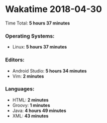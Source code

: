 # Wakatime 2018-04-30

Time Total: **5 hours 37 minutes**

### Operating Systems:
- Linux: **5 hours 37 minutes** 

### Editors:
- Android Studio: **5 hours 34 minutes** 
- Vim: **2 minutes** 

### Languages:
- HTML: **2 minutes** 
- Groovy: **1 minutes** 
- Java: **4 hours 49 minutes** 
- XML: **43 minutes** 

